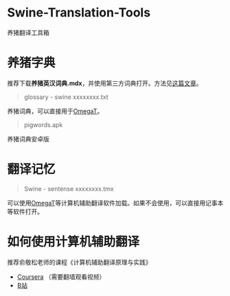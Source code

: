 # Swine-Translation-Tools
养猪翻译工具箱

# 养猪字典
推荐下载**养猪英汉词典.mdx**，并使用第三方词典打开。方法见[这篇文章](https://mp.weixin.qq.com/s/CGuKF4QdwJ5NfjY0sl5CDQ)。

> glossary - swine xxxxxxxx.txt

养猪词典，可以直接用于[OmegaT](http://omegat.org/)。

> pigwords.apk

养猪词典安卓版

# 翻译记忆

> Swine - sentense xxxxxxxx.tmx

可以使用[OmegaT](http://omegat.org/)等计算机辅助翻译软件加载。如果不会使用，可以直接用记事本等软件打开。

# 如何使用计算机辅助翻译

推荐俞敬松老师的课程《计算机辅助翻译原理与实践》

* [Coursera](https://www.coursera.org/learn/fanyi-ruanjian) （需要翻墙观看视频）
* [B站](https://www.bilibili.com/video/BV1Hf4y1G7S3/)
